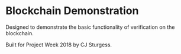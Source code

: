 # Blockchain Demonstration

Designed to demonstrate the basic functionality of verification on the blockchain.

Built for Project Week 2018 by CJ Sturgess.